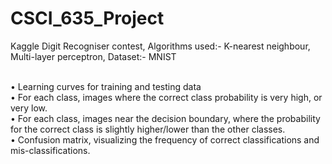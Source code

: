 # CSCI_635_Project
Kaggle Digit Recogniser contest, Algorithms used:- K-nearest neighbour, Multi-layer perceptron, Dataset:- MNIST

<br/>
•	Learning curves for training and testing data <br/>
•	For each class, images where the correct class probability is very high, or very low. <br/>
•	For each class, images near the decision boundary, where the probability for the correct class is slightly higher/lower than the other classes. <br/>
•	Confusion matrix, visualizing the frequency of correct classifications and mis-classifications. <br/>

